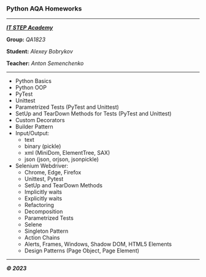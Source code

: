 ### Python AQA Homeworks

---

***[IT STEP Academy](https://itstep.by)***

**Group:** *QA1823*

**Student:** *Alexey Bobrykov*

**Teacher:** *Anton Semenchenko*

---

- Python Basics
- Python OOP
- PyTest
- Unittest
- Parametrized Tests (PyTest and Unittest)
- SetUp and TearDown Methods for Tests (PyTest and Unittest)
- Custom Decorators
- Builder Pattern
- Input/Output: 
  - text
  - binary (pickle)
  - xml (MiniDom, ElementTree, SAX)
  - json (json, orjson, jsonpickle)
- Selenium Webdriver:
  - Chrome, Edge, Firefox
  - Unittest, Pytest
  - SetUp and TearDown Methods
  - Implicitly waits
  - Explicitly waits
  - Refactoring
  - Decomposition
  - Parametrized Tests
  - Selene
  - Singleton Pattern
  - Action Chains
  - Alerts, Frames, Windows, Shadow DOM, HTML5 Elements
  - Design Patterns (Page Object, Page Element)

---

***© 2023***
